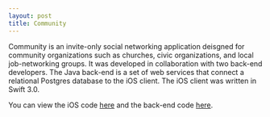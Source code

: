```yaml
---
layout: post
title: Community
---
```


Community is an invite-only social networking application deisgned for community organizations such as churches, civic organizations, and local job-networking groups. It was developed in collaboration with two back-end developers. The Java back-end is a set of web services that connect a relational Postgres database to the iOS client. The iOS client was written in Swift 3.0.

You can view the iOS code [here](https://github.com/TIYCodeZero/CommunityAppiOS) and the back-end code [here](https://github.com/TIYCodeZero/CommunityAppJava).



